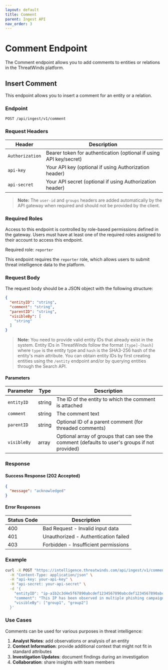 ```yaml
---
layout: default
title: Comment
parent: Ingest API
nav_order: 3
---
```


# Comment Endpoint

The Comment endpoint allows you to add comments to entities or relations in the ThreatWinds platform.

## Insert Comment

This endpoint allows you to insert a comment for an entity or a relation.

### Endpoint

```
POST /api/ingest/v1/comment
```

### Request Headers

| Header          | Description                                                        |
|-----------------|--------------------------------------------------------------------|
| `Authorization` | Bearer token for authentication (optional if using API key/secret) |
| `api-key`       | Your API key (optional if using Authorization header)              |
| `api-secret`    | Your API secret (optional if using Authorization header)           |

> **Note:** The `user-id` and `groups` headers are added automatically by the API gateway when required and should not be provided by the client.

### Required Roles

Access to this endpoint is controlled by role-based permissions defined in the gateway. Users must have at least one of the required roles assigned to their account to access this endpoint.

Required role: `reporter`

This endpoint requires the `reporter` role, which allows users to submit threat intelligence data to the platform.

### Request Body

The request body should be a JSON object with the following structure:

```json
{
  "entityID": "string",
  "comment": "string",
  "parentID": "string",
  "visibleBy": [
    "string"
  ]
}
```

> **Note:** You need to provide valid entity IDs that already exist in the system. Entity IDs in ThreatWinds follow the format `[type]-[hash]` where `type` is the entity type and `hash` is the SHA3-256 hash of the entity's main attribute. You can obtain entity IDs by first creating entities using the `/entity` endpoint and/or by querying entities through the Search API.

#### Parameters

| Parameter   | Type   | Description                                                                                   |
|-------------|--------|-----------------------------------------------------------------------------------------------|
| `entityID`  | string | The ID of the entity to which the comment is attached                                         |
| `comment`   | string | The comment text                                                                              |
| `parentID`  | string | Optional ID of a parent comment (for threaded comments)                                       |
| `visibleBy` | array  | Optional array of groups that can see the comment (defaults to user's groups if not provided) |

### Response

#### Success Response (202 Accepted)

```json
{
  "message": "acknowledged"
}
```

#### Error Responses

| Status Code | Description                          |
|-------------|--------------------------------------|
| 400         | Bad Request - Invalid input data     |
| 401         | Unauthorized - Authentication failed |
| 403         | Forbidden - Insufficient permissions |

### Example

```bash
curl -X POST "https://intelligence.threatwinds.com/api/ingest/v1/comment" \
  -H "Content-Type: application/json" \
  -H "api-key: your-api-key" \
  -H "api-secret: your-api-secret" \
  -d '{
    "entityID": "ip-a1b2c3d4e5f67890abcdef1234567890abcdef1234567890abcdef1234567890",
    "comment": "This IP has been observed in multiple phishing campaigns.",
    "visibleBy": ["group1", "group2"]
  }'
```

### Use Cases

Comments can be used for various purposes in threat intelligence:

1. **Analyst Notes**: add observations or analysis of an entity
2. **Context Information**: provide additional context that might not fit in standard attributes
3. **Investigation Updates**: document findings during an investigation
4. **Collaboration**: share insights with team members
